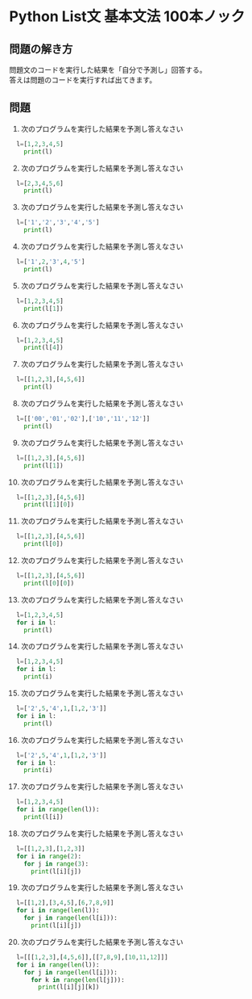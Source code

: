 # Python List文 基本文法 100本ノック


## 問題の解き方
  問題文のコードを実行した結果を「自分で予測し」回答する。<br>
  答えは問題のコードを実行すれば出てきます。

## 問題
1. 次のプログラムを実行した結果を予測し答えなさい
  ```python
    l=[1,2,3,4,5]
      print(l)
  ```
2. 次のプログラムを実行した結果を予測し答えなさい
  ```python
    l=[2,3,4,5,6]
      print(l)
  ```
3. 次のプログラムを実行した結果を予測し答えなさい
  ```python
    l=['1','2','3','4','5']
      print(l)
  ```

4. 次のプログラムを実行した結果を予測し答えなさい
  ```python
    l=['1',2,'3',4,'5']
      print(l)
  ```

5. 次のプログラムを実行した結果を予測し答えなさい
  ```python
    l=[1,2,3,4,5]
      print(l[1])
  ```

6. 次のプログラムを実行した結果を予測し答えなさい
  ```python
    l=[1,2,3,4,5]
      print(l[4])
  ```

7. 次のプログラムを実行した結果を予測し答えなさい
  ```python
    l=[[1,2,3],[4,5,6]]
      print(l)
  ```

8. 次のプログラムを実行した結果を予測し答えなさい
  ```python
    l=[['00','01','02'],['10','11','12']]
      print(l)
  ```

9. 次のプログラムを実行した結果を予測し答えなさい
  ```python
    l=[[1,2,3],[4,5,6]]
      print(l[1])
  ```

10. 次のプログラムを実行した結果を予測し答えなさい
  ```python
    l=[[1,2,3],[4,5,6]]
      print(l[1][0])
  ```

11. 次のプログラムを実行した結果を予測し答えなさい
  ```python
    l=[[1,2,3],[4,5,6]]
      print(l[0])
  ```
12. 次のプログラムを実行した結果を予測し答えなさい
  ```python
    l=[[1,2,3],[4,5,6]]
      print(l[0][0])
  ```


13. 次のプログラムを実行した結果を予測し答えなさい
  ```python
    l=[1,2,3,4,5]
    for i in l:
      print(l)
  ```

14. 次のプログラムを実行した結果を予測し答えなさい
  ```python
    l=[1,2,3,4,5]
    for i in l:
      print(i)
  ```

15. 次のプログラムを実行した結果を予測し答えなさい
  ```python
    l=['2',5,'4',1,[1,2,'3']]
    for i in l:
      print(l)
  ```

16. 次のプログラムを実行した結果を予測し答えなさい
  ```python
    l=['2',5,'4',1,[1,2,'3']]
    for i in l:
      print(i)
  ```

17. 次のプログラムを実行した結果を予測し答えなさい
  ```python
    l=[1,2,3,4,5]
    for i in range(len(l)):
      print(l[i])
  ```


18. 次のプログラムを実行した結果を予測し答えなさい
  ```python
    l=[[1,2,3],[1,2,3]]
    for i in range(2):
      for j in range(3):
        print(l[i][j])
  ```

19. 次のプログラムを実行した結果を予測し答えなさい
  ```python
    l=[[1,2],[3,4,5],[6,7,8,9]]
    for i in range(len(l)):
      for j in range(len(l[i])):
        print(l[i][j])
  ```


20. 次のプログラムを実行した結果を予測し答えなさい
  ```python
    l=[[[1,2,3],[4,5,6]],[[7,8,9],[10,11,12]]]
    for i in range(len(l)):
      for j in range(len(l[i])):
        for k in range(len(l[j])):
          print(l[i][j][k])
  ```